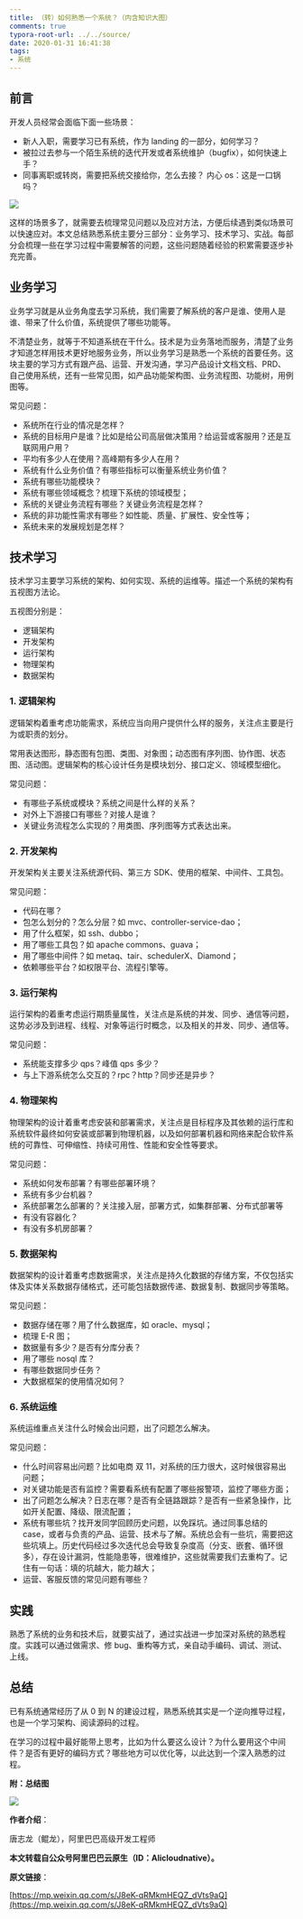```yaml
---
title: （转）如何熟悉一个系统？（内含知识大图）
comments: true
typora-root-url: ../../source/
date: 2020-01-31 16:41:38
tags:
- 系统
---
```


前言
--

开发人员经常会面临下面一些场景：

*   新人入职，需要学习已有系统，作为 landing 的一部分，如何学习？
*   被拉过去参与一个陌生系统的迭代开发或者系统维护（bugfix），如何快速上手？
*   同事离职或转岗，需要把系统交接给你，怎么去接？ 内心 os：这是一口锅吗？

![](https://static001.infoq.cn/resource/image/cb/bb/cbf60fd42b79fabeea36ed0523beeebb.png)

这样的场景多了，就需要去梳理常见问题以及应对方法，方便后续遇到类似场景可以快速应对。本文总结熟悉系统主要分三部分：业务学习、技术学习、实战。每部分会梳理一些在学习过程中需要解答的问题，这些问题随着经验的积累需要逐步补充完善。

<!--more-->

业务学习
----

业务学习就是从业务角度去学习系统，我们需要了解系统的客户是谁、使用人是谁、带来了什么价值，系统提供了哪些功能等。

不清楚业务，就等于不知道系统在干什么。技术是为业务落地而服务，清楚了业务才知道怎样用技术更好地服务业务，所以业务学习是熟悉一个系统的首要任务。这块主要的学习方式有跟产品、运营、开发沟通，学习产品设计文档文档、PRD、自己使用系统，还有一些常见图，如产品功能架构图、业务流程图、功能树，用例图等。

常见问题：

*   系统所在行业的情况是怎样？
*   系统的目标用户是谁？比如是给公司高层做决策用？给运营或客服用？还是互联网用户用？
*   平均有多少人在使用？高峰期有多少人在用？
*   系统有什么业务价值？有哪些指标可以衡量系统业务价值？
*   系统有哪些功能模块？
*   系统有哪些领域概念？梳理下系统的领域模型；
*   系统的关键业务流程有哪些？关键业务流程是怎样？
*   系统的非功能性需求有哪些？如性能、质量、扩展性、安全性等；
*   系统未来的发展规划是怎样？

技术学习
----

技术学习主要学习系统的架构、如何实现、系统的运维等。描述一个系统的架构有五视图方法论。

五视图分别是：

*   逻辑架构
*   开发架构
*   运行架构
*   物理架构
*   数据架构

### 1. 逻辑架构

逻辑架构着重考虑功能需求，系统应当向用户提供什么样的服务，关注点主要是行为或职责的划分。

常用表达图形，静态图有包图、类图、对象图；动态图有序列图、协作图、状态图、活动图。逻辑架构的核心设计任务是模块划分、接口定义、领域模型细化。

常见问题：

*   有哪些子系统或模块？系统之间是什么样的关系？
*   对外上下游接口有哪些？对接人是谁？
*   关键业务流程怎么实现的？用类图、序列图等方式表达出来。

### 2. 开发架构

开发架构关主要关注系统源代码、第三方 SDK、使用的框架、中间件、工具包。

常见问题：

*   代码在哪？
*   包怎么划分的？怎么分层？如 mvc、controller-service-dao；
*   用了什么框架，如 ssh、dubbo；
*   用了哪些工具包？如 apache commons、guava；
*   用了哪些中间件？如 metaq、tair、schedulerX、Diamond；
*   依赖哪些平台？如权限平台、流程引擎等。

### 3. 运行架构

运行架构的着重考虑运行期质量属性，关注点是系统的并发、同步、通信等问题，这势必涉及到进程、线程、对象等运行时概念，以及相关的并发、同步、通信等。

常见问题：

*   系统能支撑多少 qps？峰值 qps 多少？
*   与上下游系统怎么交互的？rpc？http？同步还是异步？

### 4. 物理架构

物理架构的设计着重考虑安装和部署需求，关注点是目标程序及其依赖的运行库和系统软件最终如何安装或部署到物理机器，以及如何部署机器和网络来配合软件系统的可靠性、可伸缩性、持续可用性、性能和安全性等要求。

常见问题：

*   系统如何发布部署？有哪些部署环境？
*   系统有多少台机器？
*   系统部署怎么部署的？关注接入层，部署方式，如集群部署、分布式部署等
*   有没有容器化？
*   有没有多机房部署？

### 5. 数据架构

数据架构的设计着重考虑数据需求，关注点是持久化数据的存储方案，不仅包括实体及实体关系数据存储格式，还可能包括数据传递、数据复制、数据同步等策略。

常见问题：

*   数据存储在哪？用了什么数据库，如 oracle、mysql；
*   梳理 E-R 图；
*   数据量有多少？是否有分库分表？
*   用了哪些 nosql 库？
*   有哪些数据同步任务？
*   大数据框架的使用情况如何？

### 6. 系统运维

系统运维重点关注什么时候会出问题，出了问题怎么解决。

常见问题：

*   什么时间容易出问题？比如电商 双 11，对系统的压力很大，这时候很容易出问题；
*   对关键功能是否有监控？需要看系统有配置了哪些报警项，监控了哪些方面；
*   出了问题怎么解决？日志在哪？是否有全链路跟踪？是否有一些紧急操作，比如开关配置、降级、限流配置；
*   系统有哪些坑？找开发同学回顾历史问题，以免踩坑。通过同事总结的 case，或者与负责的产品、运营、技术与了解。系统总会有一些坑，需要把这些坑填上。历史代码经过多次迭代总会导致复杂度高（分支、嵌套、循环很多），存在设计漏洞，性能隐患等，很难维护，这些就需要我们去重构了。记住有一句话：填的坑越大，能力越大；
*   运营、客服反馈的常见问题有哪些？

实践
--

熟悉了系统的业务和技术后，就要实战了，通过实战进一步加深对系统的熟悉程度。实践可以通过做需求、修 bug、重构等方式，亲自动手编码、调试、测试、上线。

总结
--

已有系统通常经历了从 0 到 N 的建设过程，熟悉系统其实是一个逆向推导过程，也是一个学习架构、阅读源码的过程。

在学习的过程中最好能带上思考，比如为什么要这么设计？为什么要用这个中间件？是否有更好的编码方式？哪些地方可以优化等，以此达到一个深入熟悉的过程。

**附：总结图**

![](https://static001.infoq.cn/resource/image/ca/c9/cae86d822ba70f54bde8e38ca6557ac9.png)

**作者介绍**：

唐志龙（鲲龙），阿里巴巴高级开发工程师

**本文转载自公众号阿里巴巴云原生（ID：Alicloudnative）。**

**原文链接**：

[https://mp.weixin.qq.com/s/J8eK-qRMkmHEQZ_dVts9aQ](https://mp.weixin.qq.com/s/J8eK-qRMkmHEQZ_dVts9aQ)